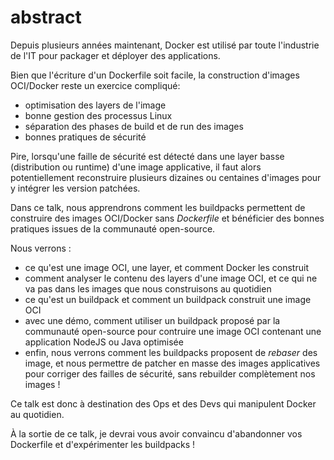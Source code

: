 # abstract

Depuis plusieurs années maintenant, Docker est utilisé par toute l'industrie de l'IT pour packager et déployer des applications.

Bien que l'écriture d'un Dockerfile soit facile, la construction d'images OCI/Docker reste un exercice compliqué:

* optimisation des layers de l'image
* bonne gestion des processus Linux
* séparation des phases de build et de run des images
* bonnes pratiques de sécurité

Pire, lorsqu'une faille de sécurité est détecté dans une layer basse (distribution ou runtime) d'une image applicative, il faut alors potentiellement reconstruire plusieurs dizaines ou centaines d'images pour y intégrer les version patchées.

Dans ce talk, nous apprendrons comment les buildpacks permettent de construire des images OCI/Docker sans _Dockerfile_ et bénéficier des bonnes pratiques issues de la communauté open-source.

Nous verrons :

* ce qu'est une image OCI, une layer, et comment Docker les construit
* comment analyser le contenu des layers d'une image OCI, et ce qui ne va pas dans les images que nous construisons au quotidien
* ce qu'est un buildpack et comment un buildpack construit une image OCI
* avec une démo, comment utiliser un buildpack proposé par la communauté open-source pour contruire une image OCI contenant une application NodeJS ou Java optimisée
* enfin, nous verrons comment les buildpacks proposent de _rebaser_ des image, et nous permettre de patcher en masse des images applicatives pour corriger des failles de sécurité, sans rebuilder complètement nos images !

Ce talk est donc à destination des Ops et des Devs qui manipulent Docker au quotidien.

À la sortie de ce talk, je devrai vous avoir convaincu d'abandonner vos Dockerfile et d'expérimenter les buildpacks !